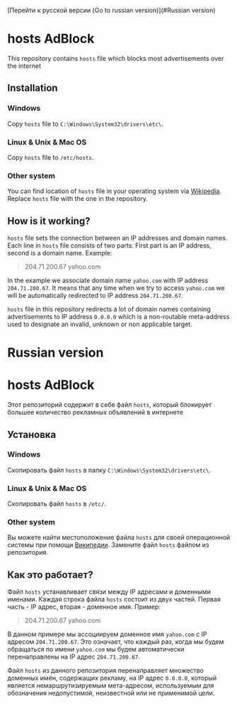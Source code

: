 [Перейти к русской версии (Go to russian version)](#Russian version)
# hosts AdBlock

This repository contains `hosts` file which blocks most advertisements over the internet

## Installation

### Windows
Copy `hosts` file to `C:\Windows\System32\drivers\etc\`.

### Linux & Unix & Mac OS
Copy `hosts` file to `/etc/hosts`.

### Other system
You can find location of `hosts` file in your operating system via [Wikipedia](https://en.wikipedia.org/wiki/Hosts_\(file\)#Location_in_the_file_system).
Replace `hosts` file with the one in the repository.

## How is it working?
`hosts` file sets the connection between an IP addresses and domain names.
Each line in `hosts` file consists of two parts. First part is an IP address, second is a domain name.
Example:

> 204.71.200.67 yahoo.com

In the example we associate domain name `yahoo.com` with IP address `204.71.200.67`.
It means that any time when we try to access `yahoo.com` we will be automatically redirected to 
IP address `204.71.200.67`.

`hosts` file in this repository redirects a lot of domain names containing advertisements to
IP address `0.0.0.0` which is
a non-routable meta-address used to designate an invalid, unknown or non applicable target.
                    
# Russian version
# hosts AdBlock
Этот репозиторий содержит в себе файл `hosts`, который блокирует большее количество рекламных объявлений в интернете

## Установка

### Windows
Скопировать файл `hosts` в папку `C:\Windows\System32\drivers\etc\`.

### Linux & Unix & Mac OS
Скопировать файл `hosts` в `/etc/`.

### Other system
Вы можете найти местоположение файла `hosts` для своей операционной системы при помощи [Википедии](https://en.wikipedia.org/wiki/Hosts_\(file\)#Location_in_the_file_system).
Замените файл `hosts` файлом из репозитория.

## Как это работает?
Файл `hosts` устанавливает связи между IP адресами и доменными именами.
Каждая строка файла `hosts` состоит из двух частей. Первая часть - IP адрес, вторая - доменное имя.
Пример:

> 204.71.200.67 yahoo.com

В данном примере мы ассоциируем доменное имя `yahoo.com` с IP адресом `204.71.200.67`.
Это означает, что каждый раз, когда мы будем обращаться по имени `yahoo.com` мы будем автоматически
перенаправлены на IP адрес `204.71.200.67`.

Файл `hosts` из данного репозитория перенаправляет множество доменных имён, содержащих рекламу, на IP адрес
`0.0.0.0`, который является немаршрутизируемым мета-адресом, используемым для обозначения недопустимой, неизвестной или не применимой цели.